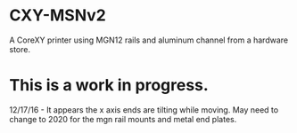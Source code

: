 # CXY-MSNv2
A CoreXY printer using MGN12 rails and aluminum channel from a hardware store.

# This is a work in progress.

12/17/16 - It appears the x axis ends are tilting while moving.  May need to change to 2020 for the mgn rail mounts and metal end plates.

